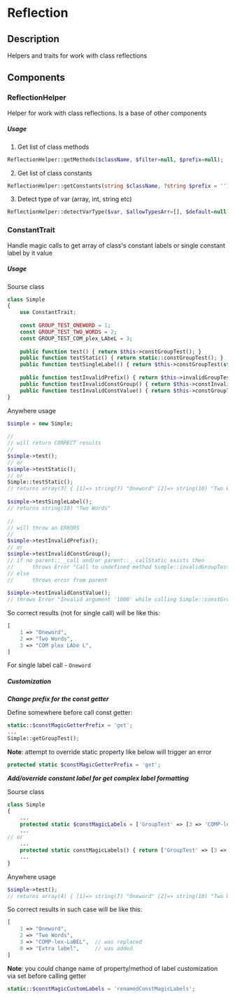 # Reflection

## Description

Helpers and traits for work with class reflections



## Components

### ReflectionHelper

Helper for work with class reflections. Is a base of other components

##### Usage

1. Get list of class methods

```php
ReflectionHelper::getMethods($className, $filter=null, $prefix=null);
```

2. Get list of class constants

```php
ReflectionHelper::getConstants(string $className, ?string $prefix = ''): array
```

3. Detect type of var (array, int, string etc)

```php
ReflectionHelper::detectVarType($var, $allowTypesArr=[], $default=null)
```

### ConstantTrait

Handle magic calls to get array of class's constant labels or single constant label by it value 

##### Usage

Sourse class

```php
class Simple
{
    use ConstantTrait;
    
    const GROUP_TEST_ONEWORD = 1;
    const GROUP_TEST_TWO_WORDS = 2;
    const GROUP_TEST_COM_plex_LAbeL = 3;
    
    public function test() { return $this->constGroupTest(); }
    public function testStatic() { return static::constGroupTest(); }
    public function testSingleLabel() { return $this->constGroupTest(static::GROUP_TEST_TWO_WORDS); }
    
    public function testInvalidPrefix() { return $this->invalidGroupTest(); }
    public function testInvalidConstGroup() { return $this->constInvalidGroup(); }
    public function testInvalidConstValue() { return $this->constGroupTest(1000); }
}
```

Anywhere usage

```php
$simple = new Simple;
 
//
// will return CORRECT results
//
$simple->test();
// or
$simple->testStatic();
// or
Simple::testStatic();
// returns array(3) { [1]=> string(7) "Oneword" [2]=> string(10) "Two Words" [3]=> string(16) "COM plex LAbe L" }
 
$simple->testSingleLabel();
// returns string(10) "Two Words"
 
//
// will throw an ERRORS
//
$simple->testInvalidPrefix();
// or
$simple->testInvalidConstGroup();
// if no parent::__call and/or parent::__callStatic exists then
//      throws Error "Call to undefined method Simple::invalidGroupTest()" or "testInvalidConstGroup"
// else
//      throws error from parent
 
$simple->testInvalidConstValue();
// throws Error "Invalid argument '1000' while calling Simple::constGroupTest(1000)"
```

So correct results (not for single call) will be like this:

```php
[
    1 => "Oneword",
    2 => "Two Words",
    3 => "COM plex LAbe L",
]
```

For single label call - `Oneword`
 
##### Customization

***Change prefix for the const getter***

Define somewhere before call const getter:
```php
static::$constMagicGetterPrefix = 'get';
...
Simple::getGroupTest();
```

**Note**: attempt to override static property like below will trigger an error

```php
protected static $constMagicGetterPrefix = 'get';
```

***Add/override constant label for get complex label formatting***

Sourse class

```php
class Simple
{
    ...
    protected static $constMagicLabels = ['GroupTest' => [3 => 'COMP-lex-LaBEL', 0 => 'Extra label']];
    ...
// or
    ...
    protected static constMagicLabels() { return ['GroupTest' => [3 => 'COMP-lex-LaBEL', 0 => 'Extra label']]; }
    ...
}
```

Anywhere usage

```php
$simple->test();
// returns array(4) { [1]=> string(7) "Oneword" [2]=> string(10) "Two Words" [3]=> string(14) "COMP-lex-LaBEL" [0]=> string(11) "Extra label" }
```

So correct results in such case will be like this:

```php
[
    1 => "Oneword",
    2 => "Two Words",
    3 => "COMP-lex-LaBEL",  // was replaced
    0 => "Extra label",     // was added
]
```

**Note**: you could change name of property/method of label customization via set before calling getter

```php
static::$constMagicCustomLabels = 'renamedConstMagicLabels';
```
